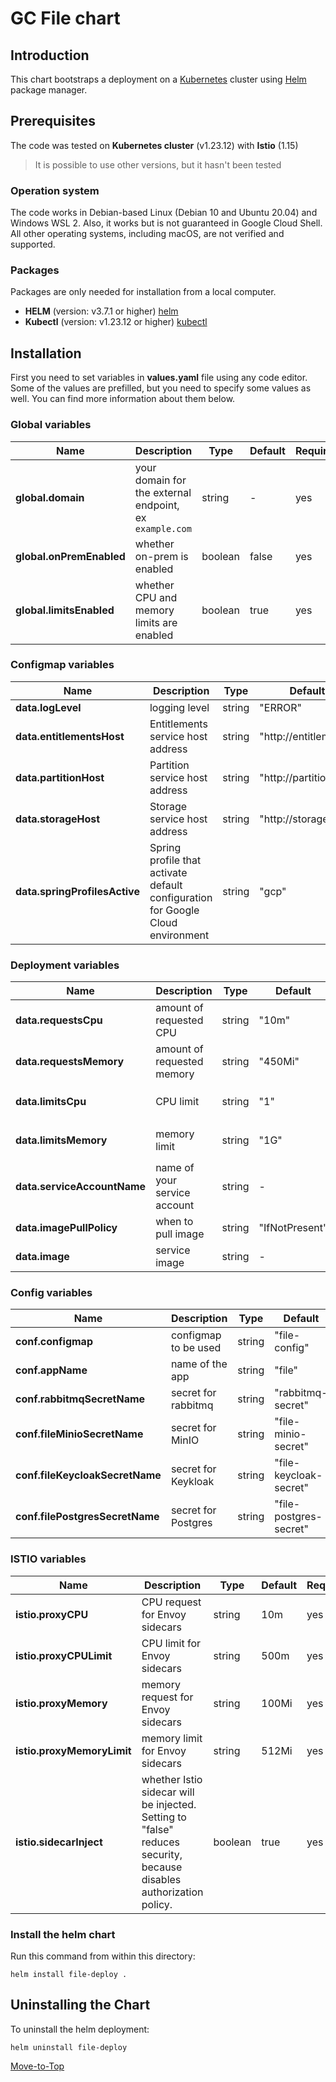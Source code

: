 <!--- Deploy -->

# GC File chart

## Introduction

This chart bootstraps a deployment on a [Kubernetes](https://kubernetes.io) cluster using [Helm](https://helm.sh) package manager.

## Prerequisites

The code was tested on **Kubernetes cluster** (v1.23.12) with **Istio** (1.15)
> It is possible to use other versions, but it hasn't been tested

### Operation system

The code works in Debian-based Linux (Debian 10 and Ubuntu 20.04) and Windows WSL 2. Also, it works but is not guaranteed in Google Cloud Shell. All other operating systems, including macOS, are not verified and supported.

### Packages

Packages are only needed for installation from a local computer.

* **HELM** (version: v3.7.1 or higher) [helm](https://helm.sh/docs/intro/install/)
* **Kubectl** (version: v1.23.12 or higher) [kubectl](https://kubernetes.io/docs/tasks/tools/#kubectl)

## Installation

First you need to set variables in **values.yaml** file using any code editor. Some of the values are prefilled, but you need to specify some values as well. You can find more information about them below.

### Global variables

| Name | Description | Type | Default |Required |
|------|-------------|------|---------|---------|
**global.domain** | your domain for the external endpoint, ex `example.com` | string | - | yes
**global.onPremEnabled** | whether on-prem is enabled | boolean | false | yes
**global.limitsEnabled** | whether CPU and memory limits are enabled | boolean | true | yes

### Configmap variables

| Name | Description | Type | Default | Required |
|------|-------------|------|---------|---------|
**data.logLevel** | logging level | string | "ERROR" | yes
**data.entitlementsHost** | Entitlements service host address | string | "http://entitlements" | yes
**data.partitionHost** | Partition service host address | string | "http://partition" | yes
**data.storageHost** | Storage service host address | string | "http://storage" | yes
**data.springProfilesActive** | Spring profile that activate default configuration for Google Cloud environment | string | "gcp" | yes

### Deployment variables

| Name | Description | Type | Default | Required |
|------|-------------|------|---------|---------|
**data.requestsCpu** | amount of requested CPU | string | "10m" | yes
**data.requestsMemory** | amount of requested memory| string | "450Mi" | yes
**data.limitsCpu** | CPU limit | string | "1" |only if `global.limitsEnabled` is true
**data.limitsMemory** | memory limit | string | "1G" | only if `global.limitsEnabled` is true
**data.serviceAccountName** | name of your service account | string | - | yes
**data.imagePullPolicy** | when to pull image | string | "IfNotPresent" | yes
**data.image** | service image | string | - | yes

### Config variables

| Name | Description | Type | Default | Required |
|------|-------------|------|---------|---------|
**conf.configmap** | configmap to be used | string | "file-config" | yes
**conf.appName** | name of the app | string | "file" | yes
**conf.rabbitmqSecretName** | secret for rabbitmq | string | "rabbitmq-secret" | yes
**conf.fileMinioSecretName** | secret for MinIO | string | "file-minio-secret" | yes
**conf.fileKeycloakSecretName** | secret for Keykloak | string | "file-keycloak-secret" | yes
**conf.filePostgresSecretName** | secret for Postgres | string | "file-postgres-secret" | yes

### ISTIO variables

| Name | Description | Type | Default |Required |
|------|-------------|------|---------|---------|
**istio.proxyCPU** | CPU request for Envoy sidecars | string | 10m | yes
**istio.proxyCPULimit** | CPU limit for Envoy sidecars | string | 500m | yes
**istio.proxyMemory** | memory request for Envoy sidecars | string | 100Mi | yes
**istio.proxyMemoryLimit** | memory limit for Envoy sidecars | string | 512Mi | yes
**istio.sidecarInject** | whether Istio sidecar will be injected. Setting to "false" reduces security, because disables authorization policy. | boolean | true | yes

### Install the helm chart

Run this command from within this directory:

```console
helm install file-deploy .
```

## Uninstalling the Chart

To uninstall the helm deployment:

```console
helm uninstall file-deploy
```

[Move-to-Top](#introduction)
